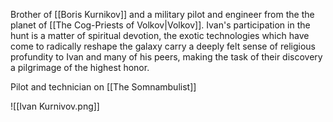 Brother of [[Boris Kurnikov]] and a military pilot and engineer from the the planet of [[The Cog-Priests of Volkov|Volkov]]. Ivan's participation in the hunt is a matter of spiritual devotion, the exotic technologies which have come to radically reshape the galaxy carry a deeply felt sense of religious profundity to Ivan and many of his peers, making the task of their discovery a pilgrimage of the highest honor. 

Pilot and technician on [[The Somnambulist]]

![[Ivan Kurnivov.png]]